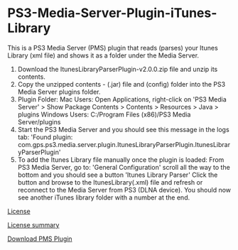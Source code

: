 # PS3-Media-Server-Plugin-iTunes-Library
This is a PS3 Media Server (PMS) plugin that reads (parses) your Itunes Library (xml file) and shows it as a folder under the Media Server.


1. Download the ItunesLibraryParserPlugin-v2.0.0.zip file and unzip its contents.
2. Copy the unzipped contents - (.jar) file and (config) folder into the PS3 Media Server
plugins folder.
3. Plugin Folder: 
Mac Users: Open Applications, right-click on 'PS3 Media Server' > Show Package Contents >
Contents > Resources > Java > plugins
Windows Users: C:/Program Files (x86)/PS3 Media Server/plugins
4. Start the PS3 Media Server and you should see this message in the logs tab:
'Found plugin: com.gps.ps3.media.server.plugin.ItunesLibraryParserPlugin.ItunesLibraryParserPlugin'
5. To add the Itunes Library file manually once the plugin is loaded:
From PS3 Media Server, go to:
'General Configuration'
scroll all the way to the bottom and you should see a button 'Itunes Library Parser'
Click the button and browse to the ItunesLibrary(.xml) file and refresh or reconnect to the Media 
Server from PS3 (DLNA device). You should now see another iTunes library folder with a number at the end.


[License](http://creativecommons.org/licenses/by/4.0/legalcode)

[License summary](http://creativecommons.org/licenses/by/4.0/)

[Download PMS Plugin](http://sourceforge.net/projects/ituneslibparser-pms/files/v2.0.0/ItunesLibraryParserPlugin-v2.0.0.zip/download)
